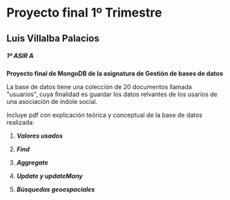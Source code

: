 # Proyecto final 1º Trimestre
## Luis Villalba Palacios
##### 1º ASIR A

**Proyecto final de MongoDB de la asignatura de Gestión de bases de datos**

La base de datos tiene una colección de 20 documentos llamada "usuarios", cuya  finalidad es guardar los datos relvantes de los usarios de una asociación de índole social.

Incluye pdf con explicación teórica y conceptual de la base de datos realizada:

 




1. ***Valores usados***

2. ***Find***

3. ***Aggregate***

4. ***Update y updateMany***

5. ***Búsquedas geoespaciales***


